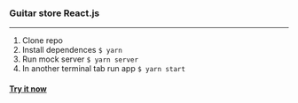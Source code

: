 ### Guitar store React.js

---

1. Clone repo
2. Install dependences `$ yarn`
3. Run mock server `$ yarn server`
4. In another terminal tab run app `$ yarn start`

#### [Try it now](https://apluszcz.github.io/guitar-store/)
